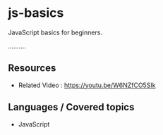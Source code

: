 # js-basics

JavaScript basics for beginners.


..........

## Resources
+ Related Video : https://youtu.be/W6NZfCO5SIk

## Languages / Covered topics
+ JavaScript

